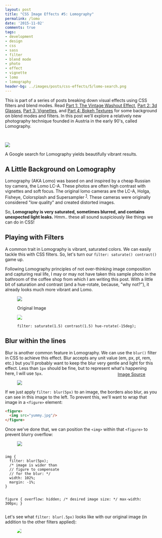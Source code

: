 ```yaml
---
layout: post
title: "CSS Image Effects #5: Lomography"
permalink: /lomo
date: '2015-11-02'
comments: true
tags:
- development
- design
- css
- sass
- filter
- blend mode
- photo
- effect
- vignette
- lomo
- lomography
header-bg: ../images/posts/css-effects/5/lomo-search.png
---
```


This is part of a series of posts breaking down visual effects using CSS filters and blend modes. Read [Part 1: The Vintage Washout Effect](/vintage-washout), [Part 2: 3d Glasses](/3d-effect), [Part 3: Vignettes](/vignettes), and [Part 4: Bokeh Textures](/bokeh) for some background on blend modes and filters. In this post we'll explore a relatively new photography technique founded in Austria in the early 90's, called Lomography.

<br>

![](../images/posts/css-effects/5/lomo-search.png)
<div class="caption">A Google search for Lomography yields beautifully vibrant results.</div>

## A Little Background on Lomography

Lomography (AKA Lomo) was based on and inspired by a cheap Russian toy camera, the Lomo LC-A. These photos are often high contrast with vignettes and soft focus. The original lomo cameras are the LC-A, Holga, Fisheye, Colorsplash and Supersampler <sup><a href="http://www.1stwebdesigner.com/what-is-lomography/">1</a></sup>. These cameras were originally considered "low quality" and created distorted images.

So, **Lomography is very saturated, sometimes blurred, and contains unexpected light leaks.** Hmm.. these all sound suspiciously like things we can do in CSS!

## Playing with Filters

A common trait in Lomography is vibrant, saturated colors. We can easily tackle this with CSS filters. So, let's turn our `filter: saturate() contrast()` game up.

Following Lomography principles of not over-thinking image composition and capturing real life, I may or may not have taken this sample photo in the bathroom of the coffee shop from which I am writing this post. With a little bit of saturation and contrast (and a hue-rotate, because, "why not?"), it already looks much more vibrant and Lomo.

<style type="text/css">
  .lomo-1 {
    -webkit-filter: saturate(1.5) contrast(1.5) hue-rotate(-15deg);
    filter: saturate(1.5) contrast(1.5) hue-rotate(-15deg);
  }
</style>

<figure class="half--left">
  <img src="../images/posts/css-effects/5/sample.jpg">
  <p class="caption">Original Image</p>
</figure>
<figure class="half--right">
  <img class="lomo-1" src="../images/posts/css-effects/5/sample.jpg">
  <p class="caption"><code>filter: saturate(1.5) contrast(1.5) hue-rotate(-15deg);</code></p>
</figure>
<div class="clearfix"></div>

## Blur within the lines

Blur is another common feature in Lomography. We can use the `blur()` filter in CSS to achieve this effect. Blur accepts any unit value (em, px, pt, rem, etc.) but you'll probably want to keep the blur very gentle and light for this effect. Less than `1px` should be fine, but to represent what's happening here, I will use `5px`.

<figure class="right">
  <img src="../images/posts/css-effects/5/blur--bluredge.png">
  <p style="margin-top: -2em; float: right" class="caption"><a href="http://roaminghunger.com/img/trucks/original/546ce4c6-9fb4-4e6f-bba1-427746204482.jpg">Image Source</a></p>
</figure>

If we just apply `filter: blur(5px)` to an image, the borders also blur, as you can see in this image to the left. To prevent this, we'll want to wrap that image in a `<figure>` element:

```html
<figure>
  <img src="yummy.jpg"/>
</figure>
```

Once we've done that, we can position the `<img>` within that `<figure>` to prevent blurry overflow:

<figure class="half--left">
  <img src="../images/posts/css-effects/5/blur--cleanedge.png">
</figure>
<div class="half--right">
<pre><code>
img {
  filter: blur(5px);
  /* image is wider than
  // figure to compensate
  // for the blur: */
  width: 102%;
  margin: -1%;
}

figure {
  overflow: hidden;
  /* desired image size: */
  max-width: 300px;
}
</code></pre>
</div>

<div class="clearfix"></div>

Let's see what `filter: blur(.5px)` looks like with our original image (in addition to the other filters applied):

<style type="text/css">
  .lomo-2 img {
  -webkit-filter: saturate(1.5) contrast(1.5) hue-rotate(-15deg) blur(.5px);
  filter: saturate(1.5) contrast(1.5) hue-rotate(-15deg) blur(.5px);
  width: 102%;
  margin: -1%;
}

  .lomo-2 {
    overflow: hidden;
    max-width: 100%;
  }
</style>

<figure class="lomo-2">
  <img src="../images/posts/css-effects/5/sample.jpg">
</figure>

## Light Leaks

Things can get really fun with colored light leaks &mdash; and CSS gradients are the perfect vessel with which to create them! I would recommend checking out some of my earlier posts from this series and also [this](http://www.quirksmode.org/css/images/position.html) article for an overview of gradient positioning.

I decided to use some yellow and hotpink circles which look like this:

<figure class="gradients-visual left">
</figure>

The really useful thing about gradients is that *you can specify their size and position, as well as apply an unlimited number of them*. (**Note:** watch out for performance concerns when using many CSS gradients).

In the example, I am using two gradients within a pseudo-element background. **Note:** I'm using `rgba(255,255,255,0)` instead of just using the keyword `transparent` because there are rendering problems with `transparent` on some browsers, where they interpret it as `rgba(0,0,0,0)`, causing dark circles to appear as the gradient attempts to blend black transparent instead of white transparent with the other colors specified <sup><a href="https://developer.mozilla.org/en-US/docs/Web/CSS/CSS_Images/Using_CSS_gradients">2</a></sup>.

```
background:
  radial-gradient(500px circle at 30% 10%, yellow, rgba(255,255,255,0)),
  radial-gradient(300px circle at 80% 60%, deeppink, rgba(255,255,255,0));
```

When we apply the background above with a `mix-blend-mode: overlay` to our sample image, it looks pretty cool:

<style>
  .lomo-3 img {
  -webkit-filter: saturate(1.5) contrast(1.5) hue-rotate(-15deg) blur(.5px);
  filter: saturate(1.5) contrast(1.5) hue-rotate(-15deg) blur(.5px);
  width: 102%;
  margin: -1%;
}

  .lomo-3 {
    overflow: hidden;
    max-width: 100%;
    position: relative;
  }

  .lomo-3:after {
    content: '';
    height: 100%;
    width: 100%;
    position: absolute;
    display: block;
    top: 0; left: 0;
    background: radial-gradient(500px circle at 30% 10%, yellow, rgba(255,255,255,0)), radial-gradient(300px circle at 80% 60%, deeppink, rgba(255,255,255,0));
    mix-blend-mode: overlay;
  }

  .gradients-visual {
    display: block;
    overflow: hidden;
    background: radial-gradient(300px circle at 30% 10%, yellow, rgba(0,0,0,0)), radial-gradient(200px circle at 80% 60%, deeppink, rgba(0,0,0,0));
    width: 50%;
    height: 300px;
  }
</style>

<figure class="lomo-3">
  <img src="../images/posts/css-effects/5/sample.jpg">
</figure>

Here's the same effect on another image I randomly took in this place:

<figure class="lomo-3">
  <img src="../images/posts/css-effects/5/sample-2.jpg">
</figure>

## Double Exposure

<figure class="right">
  <img src="../images/posts/css-effects/5/dbl-exposure.jpg">
</figure>
<br>
Another popular Lomography technique is double-exposing images (overlaying them on top of each other). This would happen with film if you shot the roll and then (usually by mistake) kept shooting photographs on it, causing you to create two images on the spot in the reel.

<div class="clearfix"></div>

<figure class="left" style="max-width: 460px">
  <img src="../images/posts/css-effects/5/multiply.gif">
  <p class="caption">Image taken from my <a href="https://www.youtube.com/watch?v=LY65F2e4B5w">talk</a> on CSS Image Effects.</p>
</figure>

This effect is super easy to create with blend modes, particularly the **multiply** blend mode, which works pretty similarly to transparencies. In this gif, the `multiply` blend mode is being applied to the image of vanilla ice cream &mdash; overlaid like a transparency on top of the image of vanilla ice. The lighter pixels (by luminosity) become transparent, and the darker pixels are overlaid.

But multiply isn't the only blend mode that works here! Let's see what happens when we double-expose our test images with `overlay` and tone down the saturation a bit:

<div class="clearfix"></div>

<style>
  .overlay {
    mix-blend-mode: overlay;
    position: absolute;
    top: 0;
    left: 0;
    opacity .6;
  }

  .overlayed {
    opacity: .4;
  }

  .overlay-section {
    overflow: hidden;
    position: relative;
    -webkit-filter: saturate(.7);
    filter: saturate(.7);
  }
</style>

<figure class="lomo-3 overlay-section">
  <img class="overlayed" src="../images/posts/css-effects/5/sample.jpg">
  <img class="overlay" src="../images/posts/css-effects/5/sample-2.jpg">
</figure>
<p class="caption">Okay, so maybe there's still way too much craziness going on in there, but you get the idea.</p>

## Mixing Styles

Here's a better example. Remember the post about [Anaglyphs](/3d-effect) from a little while back? Well when I was playing around with some of these effects when writing that post, and made a little "mistake" that I loved so much that I called it *"Accidental Cool Effect 2."* And now I'm sharing it:

<p data-height="480" data-theme-id="5255" data-slug-hash="ojZwRL" data-default-tab="result" data-user="una" class='codepen'>See the Pen <a href='http://codepen.io/una/pen/ojZwRL/'>Accidental cool effect 2</a> by Una Kravets (<a href='http://codepen.io/una'>@una</a>) on <a href='http://codepen.io'>CodePen</a>.</p>
<script async src="//assets.codepen.io/assets/embed/ei.js"></script>
<br>

Messing around with color, image layering, and blend modes unabashedly is quiet honestly the best way to stumble upon interesting image effects. Within the browser, it's really quick and easy to do this! I use Google Chrome Developer Tools a **lot** to discover interesting combinations, which allow me to see the changes in real time and help guide decisions (which are difficult to pin down when there are so many different ways to get a nice Lomography effect). Some notable Dev Tools features for this type of experimentation include the ability to pick color from the page and color palettes:

<img class="half--left"src="../images/posts/css-effects/5/devtools-colorpicker.jpg">
<img class="half--right"src="../images/posts/css-effects/5/devtools-palettes.png">

<div class="clearfix"></div>

I highly recommend having the Developer Tools panel open while playing around with image effects because you never know what happy accidents will happen!

**tl;dr: Lomography effects can be achieved in browser with a mixture of techniques.**

{% include css-effects.html %}

